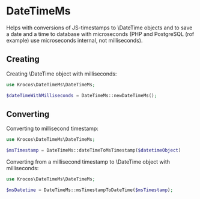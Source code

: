 # DateTimeMs

Helps with conversions of JS-timestamps to \DateTime objects and to save a date and a time to database with microseconds (PHP and PostgreSQL (rof example) use microseconds internal, not milliseconds).

## Creating

Creating \DateTime object with milliseconds:
```php
use Krocos\DateTimeMs\DateTimeMs;

$dateTimeWithMilliseconds = DateTimeMs::newDateTimeMs();
```

## Converting

Converting to millisecond timestamp:
```php
use Krocos\DateTimeMs\DateTimeMs;

$msTimestamp = DateTimeMs::dateTimeToMsTimestamp($datetimeObject)
```

Converting from a millisecond timestamp to \DateTime object with milliseconds:
```php
use Krocos\DateTimeMs\DateTimeMs;

$msDatetime = DateTimeMs::msTimestampToDateTime($msTimestamp);
```

